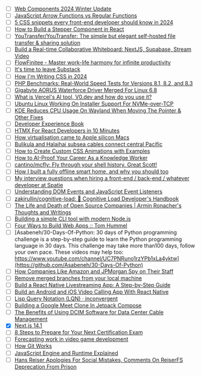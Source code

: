 * [ ] [Web Components 2024 Winter Update](https://api.daily.dev/r/bF6TKHZKl)
* [ ] [JavaScript Arrow Functions vs Regular Functions](https://api.daily.dev/r/vu6ToyEl5)
* [ ] [5 CSS snippets every front-end developer should know in 2024](https://api.daily.dev/r/W2lvHZCwu)
* [ ] [How to Build a Stepper Component in React](https://api.daily.dev/r/saYox3gLN)
* [ ] [YouTransfer/YouTransfer: The simple but elegant self-hosted file transfer & sharing solution](https://api.daily.dev/r/On66aYd5N)
* [ ] [Build a Real-time Collaborative Whiteboard: NextJS, Supabase, Stream Video](https://api.daily.dev/r/LQf3YYhdm)
* [ ] [FlowFinitee - Master work-life harmony for infinite productivity](https://api.daily.dev/r/AOBUH1lgA)
* [ ] [It's time to leave Substack](https://api.daily.dev/r/1ACPJ6wjU)
* [ ] [How I'm Writing CSS in 2024](https://api.daily.dev/r/dq5hfx6Mz)
* [ ] [PHP Benchmarks: Real-World Speed Tests for Versions 8.1, 8.2, and 8.3](https://api.daily.dev/r/jWezeKTWh)
* [ ] [Gigabyte AORUS Waterforce Driver Merged For Linux 6.8](https://api.daily.dev/r/DaGcv9wdt)
* [ ] [What is Vercel's AI tool, V0.dev and how do you use it?](https://api.daily.dev/r/UodeUosxa)
* [ ] [Ubuntu Linux Working On Installer Support For NVMe-over-TCP](https://api.daily.dev/r/lQrtu9Lv3)
* [ ] [KDE Reduces CPU Usage On Wayland When Moving The Pointer & Other Fixes](https://api.daily.dev/r/17U6IR6EN)
* [ ] [Developer Experience Book](https://api.daily.dev/r/DdTmqIzEu)
* [ ] [HTMX For React Developers in 10 Minutes](https://api.daily.dev/r/D87WkgW67)
* [ ] [How virtualisation came to Apple silicon Macs](https://api.daily.dev/r/VsMB5U369)
* [ ] [Bulikula and Halaihai subsea cables connect central Pacific](https://api.daily.dev/r/y1RZ5FtVn)
* [ ] [How to Create Custom CSS Animations with Examples](https://api.daily.dev/r/5asyWSW4f)
* [ ] [How to AI-Proof Your Career As a Knowledge Worker](https://api.daily.dev/r/e484lcKDQ)
* [ ] [cantino/mcfly: Fly through your shell history. Great Scott!](https://api.daily.dev/r/OcEDtpzhJ)
* [ ] [How I built a fully offline smart home, and why you should too](https://api.daily.dev/r/57XanOYSY)
* [ ] [My interview questions when hiring a front-end / back-end / whatever developer at Spatie](https://api.daily.dev/r/hSWPb25iU)
* [ ] [Understanding DOM Events and JavaScript Event Listeners](https://api.daily.dev/r/mZHD1L1m6)
* [ ] [zakirullin/cognitive-load: 🧠 Cognitive Load Developer's Handbook](https://api.daily.dev/r/s5tX3dToO)
* [ ] [The Life and Death of Open Source Companies | Armin Ronacher's Thoughts and Writings](https://lucumr.pocoo.org/2023/12/25/life-and-death-of-open-source/)
* [ ] [Building a simple CLI tool with modern Node.js](https://evertpot.com/node-changelog-cli-tool/)
* [ ] [Four Ways to Build Web Apps :: Tom Hummel](https://tomhummel.com/posts/four-web-apps/)
* [ ] [Asabeneh/30-Days-Of-Python: 30 days of Python programming challenge is a step-by-step guide to learn the Python programming language in 30 days. This challenge may take more than100 days, follow your own pace. These videos may help too: https://www.youtube.com/channel/UC7PNRuno1rzYPb1xLa4yktw](https://github.com/Asabeneh/30-Days-Of-Python)
* [ ] [How Companies Like Amazon and JPMorgan Spy on Their Staff](https://www.businessinsider.com/how-companies-spy-on-employees-bossware-jpmorgan-amazon-monitor-rto-2023-10)
* [ ] [Remove merged branches from your local machine](https://api.daily.dev/r/SSusX2KS2)
* [ ] [Build a React Native Livestreaming App: A Step-by-Step Guide](https://api.daily.dev/r/6L99iSVyw)
* [ ] [Build an Android and iOS Video Calling App With React Native](https://api.daily.dev/r/jd7s0s1cw)
* [ ] [Lisp Query Notation (LQN) · inconvergent](https://api.daily.dev/r/hBdh0Cp4k)
* [ ] [Building a Google Meet Clone In Jetpack Compose](https://api.daily.dev/r/pIVie8s2I)
* [ ] [The Benefits of Using DCIM Software for Data Center Cable Management](https://api.daily.dev/r/1i2J19vdQ)
* [x] [Next.js 14.1](https://api.daily.dev/r/83jTH4l8L)
* [ ] [8 Steps to Prepare for Your Next Certification Exam](https://api.daily.dev/r/V1JTAfL8t)
* [ ] [Forecasting work in video game development](https://api.daily.dev/r/700p2BuPE)
* [ ] [How Git Works](https://api.daily.dev/r/otTCLpNo0)
* [ ] [JavaScript Engine and Runtime Explained](https://api.daily.dev/r/9srXEN4xK)
* [ ] [Hans Reiser Apologies For Social Mistakes, Comments On ReiserFS Deprecation From Prison](https://api.daily.dev/r/knaQuEp8b)
